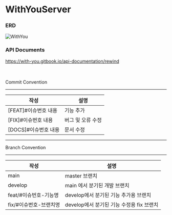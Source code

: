 # WithYouServer

### ERD
![WithYou](https://github.com/UMC-with-you/WithYouServer/assets/96376539/6b7d9c46-dc62-4b3e-b651-ee8a630b6b04)



### API Documents
https://with-you.gitbook.io/api-documentation/rewind

<br></br>
Commit Convention

---

| 작성 | 설명 |
| --- | --- |
| [FEAT]#이슈번호 내용 | 기능 추가 |
| [FIX]#이슈번호 내용 | 버그 및 오류 수정 |
| [DOCS]#이슈번호 내용 | 문서 수정 |

---

Branch Convention

---
| 작성             | 설명              |
|----------------|-----------------|
| main           | master 브랜치      |
| develop        | main 에서 분기된 개발 브랜치     |
| feat/#이슈번호-기능명 | develop에서 분기된 기능 추가용 브랜치 |
| fix/#이슈번호-브랜치명 | develop에서 분기된 기능 수정용 fix 브랜치  |
